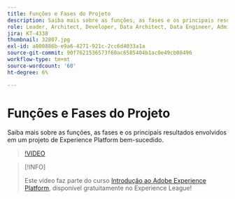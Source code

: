 ```yaml
---
title: Funções e Fases do Projeto
description: Saiba mais sobre as funções, as fases e os principais resultados envolvidos em um projeto de Experience Platform bem-sucedido.
role: Leader, Architect, Developer, Data Architect, Data Engineer, Admin, User
jira: KT-4338
thumbnail: 32807.jpg
exl-id: a800886b-e9a6-4271-921c-2cc6d4033a1a
source-git-commit: 90f7621536573f60ac6585404b1ac0e49cb08496
workflow-type: tm+mt
source-wordcount: '60'
ht-degree: 6%

---
```


# Funções e Fases do Projeto

Saiba mais sobre as funções, as fases e os principais resultados envolvidos em um projeto de Experience Platform bem-sucedido.

>[!VIDEO](https://video.tv.adobe.com/v/32807?quality=12&learn=on)

>[!INFO]
>
> Este vídeo faz parte do curso [Introdução ao Adobe Experience Platform](https://experienceleague.adobe.com/?recommended=ExperiencePlatform-U-1-2020.1&amp;lang=pt-BR), disponível gratuitamente no Experience League!

